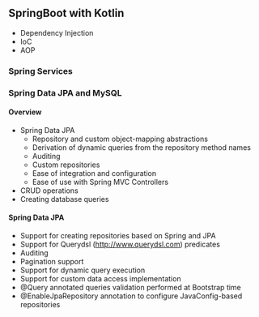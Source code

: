 ## SpringBoot with Kotlin
- Dependency Injection
- IoC
- AOP

### Spring Services
### Spring Data JPA and MySQL
#### Overview
- Spring Data JPA
    - Repository and custom object-mapping abstractions
    - Derivation of dynamic queries from the repository method names
    - Auditing
    - Custom repositories
    - Ease of integration and configuration
    - Ease of use with Spring MVC Controllers
- CRUD operations
- Creating database queries


#### Spring Data JPA
- Support for creating repositories based on Spring and JPA
- Support for Querydsl (http://www.querydsl.com) predicates
- Auditing
- Pagination support
- Support for dynamic query execution
- Support for custom data access implementation
- @Query annotated queries validation performed at Bootstrap time
- @EnableJpaRepository annotation to configure JavaConfig-based repositories





